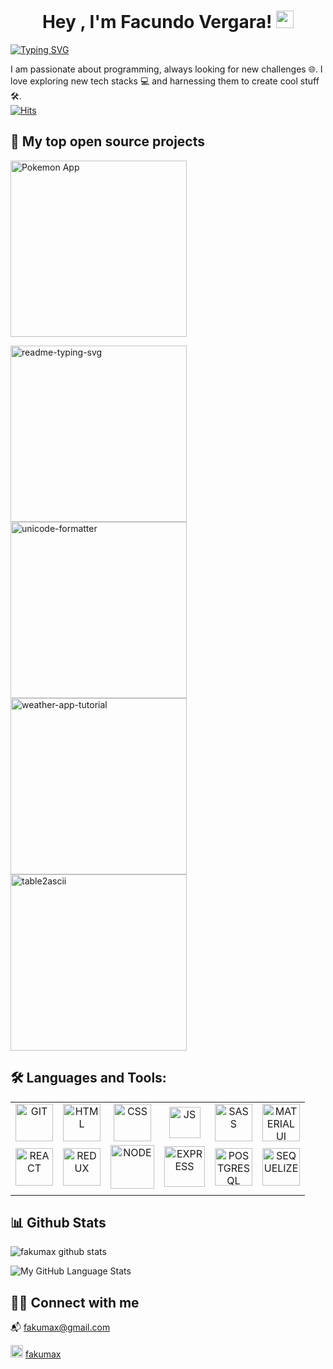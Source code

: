 <h1 align="center">
Hey , I'm Facundo Vergara! 
  <img src="https://media.giphy.com/media/hvRJCLFzcasrR4ia7z/giphy.gif" width="28">  
</h1>

[![Typing SVG](http://readme-typing-svg.herokuapp.com?color=7164F7&center=true&width=500&lines=Full-Stack+Web+Developer;Always+learning+new+things)](https://git.io/typing-svg)

I am passionate about programming, always looking for new challenges 🌐. I love exploring new tech stacks 💻 and harnessing them to create cool stuff  🛠️. 
<br/>
[![Hits](https://hits.seeyoufarm.com/api/count/incr/badge.svg?url=https%3A%2F%2Fgithub.com%2Ffakumax&count_bg=%23EE0E94&title_bg=%23555555&icon=github.svg&icon_color=%23E7E7E7&title=VISITS&edge_flat=false)](https://hits.seeyoufarm.com)

## 📘 My top open source projects


<p align="left">
  
  <a href="https://github.com/fakumax/Pokemon_App"><img width="282" src="https://github-readme-stats.vercel.app/api/pin/?username=fakumax&repo=Pokemon_App&theme=react&bg_color=1F222E&title_color=F85D7F&icon_color=F8D866&hide_border=true&show_icons=false" alt="Pokemon App"></a>
  
  <a href="https://github.com/DenverCoder1/readme-typing-svg"><img width="282" src="https://denvercoder1-github-readme-stats.vercel.app/api/pin/?username=DenverCoder1&repo=readme-typing-svg&hide_border=true&bg_color=1F222E&title_color=F85D7F&icon_color=F8D866&theme=react&show_icons=false" alt="readme-typing-svg"></a>
  <a href="https://github.com/DenverCoder1/unicode-formatter"><img width="282" src="https://denvercoder1-github-readme-stats.vercel.app/api/pin/?username=DenverCoder1&repo=unicode-formatter&theme=react&bg_color=1F222E&title_color=F85D7F&icon_color=F8D866&hide_border=true&show_icons=false" alt="unicode-formatter"></a>
  <a href="https://github.com/DenverCoder1/weather-app-tutorial"><img width="282" src="https://denvercoder1-github-readme-stats.vercel.app/api/pin?username=DenverCoder1&repo=weather-app-tutorial&theme=react&bg_color=1F222E&title_color=F85D7F&icon_color=F8D866&hide_border=true&show_icons=false" alt="weather-app-tutorial"></a>
  <a href="https://github.com/DenverCoder1/table2ascii"><img width="282" src="https://denvercoder1-github-readme-stats.vercel.app/api/pin/?username=DenverCoder1&repo=table2ascii&theme=react&bg_color=1F222E&title_color=F85D7F&icon_color=F8D866&hide_border=true&show_icons=false" alt="table2ascii"></a>
</p>



## 🛠️ Languages and Tools:


|   |   |   |   |   |   |
| :------------: | :------------: | :------------: | :------------: | :------------: | :------------: |
|  <img src="https://user-images.githubusercontent.com/69209369/116449008-19391500-a830-11eb-832b-cb45d8ba1243.png" width="60" alt="GIT">	 | <img src="https://user-images.githubusercontent.com/69209369/116448789-e000a500-a82f-11eb-88f1-0936293d47bc.png" width="60" alt="HTML">  | <img src="https://user-images.githubusercontent.com/69209369/116448815-e858e000-a82f-11eb-939d-e6e93abb25c4.png" width="60" alt="CSS">  |  <img src="https://user-images.githubusercontent.com/69209369/116448732-d1b28900-a82f-11eb-942c-025060103d98.png" width="50" alt="JS"> | <img src="https://user-images.githubusercontent.com/69209369/116448879-f73f9280-a82f-11eb-8bef-b2b5bed7d173.png" width="60" alt="SASS">  |  <img src="https://material-ui.com/static/logo_raw.svg" width="60" alt="MATERIAL UI REACT"> |
| <img src="https://user-images.githubusercontent.com/69209369/116448711-ccedd500-a82f-11eb-8a08-b53db08f6156.png" width="60" alt="REACT">  |  <img src="https://user-images.githubusercontent.com/69209369/116448756-d9722d80-a82f-11eb-966c-a9f9f8cf41e8.png" width="60" alt="REDUX">   | <img src="https://user-images.githubusercontent.com/69209369/116448969-0e7e8000-a830-11eb-9246-fd0ed6226151.png" width="70" alt="NODE">  | <img src="https://user-images.githubusercontent.com/69209369/116449049-22c27d00-a830-11eb-86f8-649703272c4f.png" width="65" alt="EXPRESS">  | <img src="https://user-images.githubusercontent.com/69209369/116448947-06bedb80-a830-11eb-8d96-e34affa3ad6c.png" width="60" alt="POSTGRESQL">  |  <img src="https://sequelize.org/master/manual/asset/logo-small.png" width="60" alt="SEQUELIZE"> |
|   |   |   |   |   |   |   |


## 📊 Github Stats

![fakumax github stats](https://github-readme-stats.vercel.app/api?username=fakumax&-show_icons=true&theme=radical)

![My GitHub Language Stats](https://github-readme-stats.vercel.app/api/top-langs/?username=fakumax&langs_count=5&theme=radical)




## 🙋‍♂️ Connect with me

📬 fakumax@gmail.com

[<img src='https://content.linkedin.com/content/dam/me/business/en-us/amp/brand-site/v2/bg/LI-Bug.svg.original.svg' alt='linkedin' height='20'>](https://www.linkedin.com/in/fakumax) [fakumax](https://www.linkedin.com/in/fakumax)


